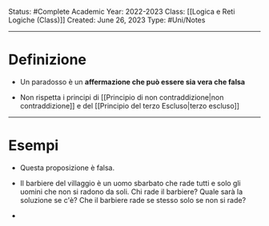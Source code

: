 Status: #Complete
Academic Year: 2022-2023
Class: [[Logica e Reti Logiche (Class)]]
Created: June 26, 2023
Type: #Uni/Notes

---
# Definizione
- Un paradosso è un **affermazione che può essere sia vera che falsa**

- Non rispetta i principi di [[Principio di non contraddizione|non contraddizione]] e del [[Principio del terzo Escluso|terzo escluso]]


---
# Esempi
- Questa proposizione è falsa. 

- Il barbiere del villaggio è un uomo sbarbato che rade tutti e solo gli uomini che non si radono da soli. Chi rade il barbiere?  Quale sarà la soluzione se c'è? Che il barbiere rade se stesso solo se non si rade?

- 